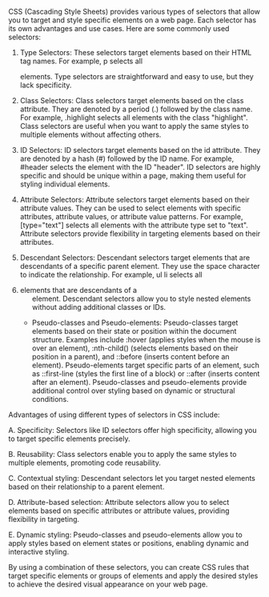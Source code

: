 CSS (Cascading Style Sheets) provides various types of selectors that allow you to target and style specific elements on a web page. Each selector has its own advantages and use cases. Here are some commonly used selectors:

01. Type Selectors: These selectors target elements based on their HTML tag names. For example, p selects all <p> elements. Type selectors are straightforward and easy to use, but they lack specificity.

02. Class Selectors: Class selectors target elements based on the class attribute. They are denoted by a period (.) followed by the class name. For example, .highlight selects all elements with the class "highlight". Class selectors are useful when you want to apply the same styles to multiple elements without affecting others.

03. ID Selectors: ID selectors target elements based on the id attribute. They are denoted by a hash (#) followed by the ID name. For example, #header selects the element with the ID "header". ID selectors are highly specific and should be unique within a page, making them useful for styling individual elements.

04. Attribute Selectors: Attribute selectors target elements based on their attribute values. They can be used to select elements with specific attributes, attribute values, or attribute value patterns. For example, [type="text"] selects all elements with the attribute type set to "text". Attribute selectors provide flexibility in targeting elements based on their attributes.

05. Descendant Selectors: Descendant selectors target elements that are descendants of a specific parent element. They use the space character to indicate the relationship. For example, ul li selects all <li> elements that are descendants of a <ul> element. Descendant selectors allow you to style nested elements without adding additional classes or IDs.

06. Pseudo-classes and Pseudo-elements: Pseudo-classes target elements based on their state or position within the document structure. Examples include :hover (applies styles when the mouse is over an element), :nth-child() (selects elements based on their position in a parent), and ::before (inserts content before an element). Pseudo-elements target specific parts of an element, such as ::first-line (styles the first line of a block) or ::after (inserts content after an element). Pseudo-classes and pseudo-elements provide additional control over styling based on dynamic or structural conditions.

Advantages of using different types of selectors in CSS include:

A. Specificity: Selectors like ID selectors offer high specificity, allowing you to target specific elements precisely.

B. Reusability: Class selectors enable you to apply the same styles to multiple elements, promoting code reusability.

C. Contextual styling: Descendant selectors let you target nested elements based on their relationship to a parent element.

D. Attribute-based selection: Attribute selectors allow you to select elements based on specific attributes or attribute values, providing flexibility in targeting.

E. Dynamic styling: Pseudo-classes and pseudo-elements allow you to apply styles based on element states or positions, enabling dynamic and interactive styling.

By using a combination of these selectors, you can create CSS rules that target specific elements or groups of elements and apply the desired styles to achieve the desired visual appearance on your web page.